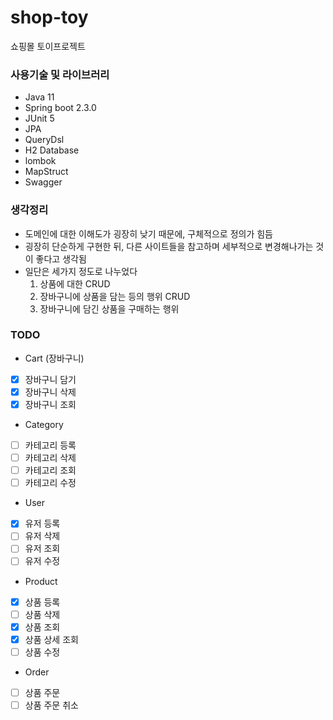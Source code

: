 # shop-toy
쇼핑몰 토이프로젝트

### 사용기술 및 라이브러리
- Java 11
- Spring boot 2.3.0
- JUnit 5
- JPA
- QueryDsl
- H2 Database
- lombok
- MapStruct
- Swagger

### 생각정리
- 도메인에 대한 이해도가 굉장히 낮기 때문에, 구체적으로 정의가 힘듬
- 굉장히 단순하게 구현한 뒤, 다른 사이트들을 참고하며 세부적으로 변경해나가는 것이 좋다고 생각됨
- 일단은 세가지 정도로 나누었다
  1. 상품에 대한 CRUD
  2. 장바구니에 상품을 담는 등의 행위 CRUD
  3. 장바구니에 담긴 상품을 구매하는 행위


### TODO
- Cart (장바구니)
- [x] 장바구니 담기
- [x] 장바구니 삭제
- [x] 장바구니 조회

- Category
- [ ] 카테고리 등록
- [ ] 카테고리 삭제
- [ ] 카테고리 조회
- [ ] 카테고리 수정

- User
- [x] 유저 등록
- [ ] 유저 삭제
- [ ] 유저 조회
- [ ] 유저 수정

- Product
- [x] 상품 등록
- [ ] 상품 삭제
- [x] 상품 조회
- [x] 상품 상세 조회
- [ ] 상품 수정

- Order
- [ ] 상품 주문
- [ ] 상품 주문 취소
